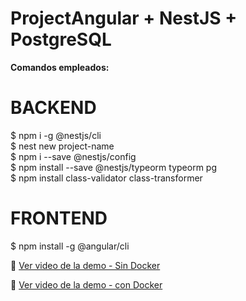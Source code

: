 # ProjectAngular + NestJS + PostgreSQL
<b> Comandos empleados: </b> <br>
<h1>BACKEND</h1>

$ npm i -g @nestjs/cli <br>
$ nest new project-name  <br>
$ npm i --save @nestjs/config <br>
$ npm install --save @nestjs/typeorm typeorm pg <br>
$ npm install class-validator class-transformer <br>

<h1>FRONTEND</h1>
$ npm install -g @angular/cli <br>


🎥 [Ver video de la demo - Sin Docker](https://drive.google.com/file/d/1qnMQan6G-dWDWyuIEkhZaZsq2NZ0zD_4/view)


🎥 [Ver video de la demo - con Docker](https://drive.google.com/file/d/1sOV7yq3hE1ILh4LjukWtRb_Z9Hv_XhgI/view)


